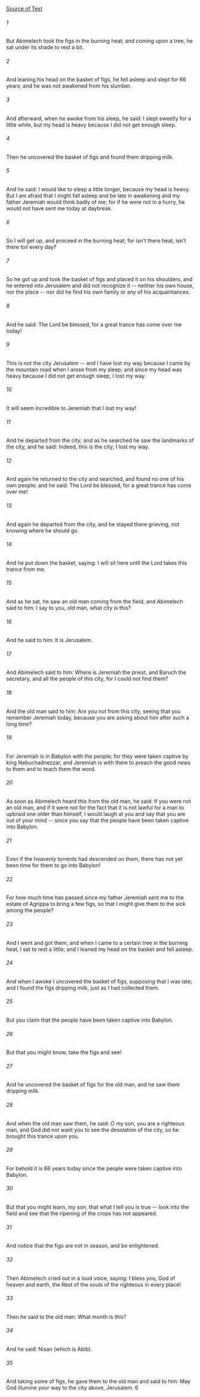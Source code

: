 [Source of Text](https://github.com/scrollmapper/bible_databases_deuterocanonical)

###### 1
But Abimelech took the figs in the burning heat; and coming upon a tree, he sat under its shade to rest a bit.

###### 2
And leaning his head on the basket of figs, he fell asleep and slept for 66 years; and he was not awakened from his slumber.

###### 3
And afterward, when he awoke from his sleep, he said: I slept sweetly for a little while, but my head is heavy because I did not get enough sleep.

###### 4
Then he uncovered the basket of figs and found them dripping milk.

###### 5
And he said: I would like to sleep a little longer, because my head is heavy. But I am afraid that I might fall asleep and be late in awakening and my father Jeremiah would think badly of me; for if he were not in a hurry, he would not have sent me today at daybreak.

###### 6
So I will get up, and proceed in the burning heat; for isn't there heat, isn't there toil every day?

###### 7
So he got up and took the basket of figs and placed it on his shoulders, and he entered into Jerusalem and did not recognize it -- neither his own house, nor the place -- nor did he find his own family or any of his acquaintances.

###### 8
And he said: The Lord be blessed, for a great trance has come over me today!

###### 9
This is not the city Jerusalem -- and I have lost my way because I came by the mountain road when I arose from my sleep; and since my head was heavy because I did not get enough sleep, I lost my way.

###### 10
It will seem incredible to Jeremiah that I lost my way!

###### 11
And he departed from the city; and as he searched he saw the landmarks of the city, and he said: Indeed, this is the city; I lost my way.

###### 12
And again he returned to the city and searched, and found no one of his own people; and he said: The Lord be blessed, for a great trance has come over me!

###### 13
And again he departed from the city, and he stayed there grieving, not knowing where he should go.

###### 14
And he put down the basket, saying: I will sit here until the Lord takes this trance from me.

###### 15
And as he sat, he saw an old man coming from the field; and Abimelech said to him: I say to you, old man, what city is this?

###### 16
And he said to him: It is Jerusalem.

###### 17
And Abimelech said to him: Where is Jeremiah the priest, and Baruch the secretary, and all the people of this city, for I could not find them?

###### 18
And the old man said to him: Are you not from this city, seeing that you remember Jeremiah today, because you are asking about him after such a long time?

###### 19
For Jeremiah is in Babylon with the people; for they were taken captive by king Nebuchadnezzar, and Jeremiah is with them to preach the good news to them and to teach them the word.

###### 20
As soon as Abimelech heard this from the old man, he said: If you were not an old man, and if it were not for the fact that it is not lawful for a man to upbraid one older than himself, I would laugh at you and say that you are out of your mind -- since you say that the people have been taken captive into Babylon.

###### 21
Even if the heavenly torrents had descended on them, there has not yet been time for them to go into Babylon!

###### 22
For how much time has passed since my father Jeremiah sent me to the estate of Agrippa to bring a few figs, so that I might give them to the sick among the people?

###### 23
And I went and got them, and when I came to a certain tree in the burning heat, I sat to rest a little; and I leaned my head on the basket and fell asleep.

###### 24
And when I awoke I uncovered the basket of figs, supposing that I was late; and I found the figs dripping milk, just as I had collected them.

###### 25
But you claim that the people have been taken captive into Babylon.

###### 26
But that you might know, take the figs and see!

###### 27
And he uncovered the basket of figs for the old man, and he saw them dripping milk.

###### 28
And when the old man saw them, he said: O my son, you are a righteous man, and God did not want you to see the desolation of the city, so he brought this trance upon you.

###### 29
For behold it is 66 years today since the people were taken captive into Babylon.

###### 30
But that you might learn, my son, that what I tell you is true -- look into the field and see that the ripening of the crops has not appeared.

###### 31
And notice that the figs are not in season, and be enlightened.

###### 32
Then Abimelech cried out in a loud voice, saying: I bless you, God of heaven and earth, the Rest of the souls of the righteous in every place!

###### 33
Then he said to the old man: What month is this?

###### 34
And he said: Nisan (which is Abib).

###### 35
And taking some of figs, he gave them to the old man and said to him: May God illumine your way to the city above, Jerusalem. 6
